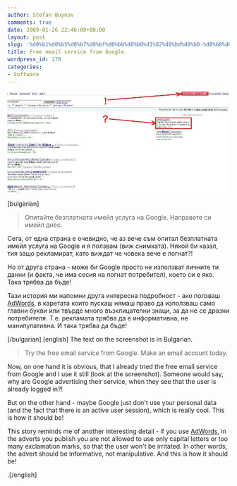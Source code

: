 ```yaml
---
author: Stefan Buynov
comments: true
date: 2009-01-26 22:46:00+00:00
layout: post
slug: '%d0%b1%d0%b5%d0%b7%d0%bf%d0%bb%d0%b0%d1%82%d0%bd%d0%b0-%d0%b8%d0%bc%d0%b5%d0%b9%d0%bb-%d1%83%d1%81%d0%bb%d1%83%d0%b3%d0%b0-%d0%be%d1%82-google'
title: Free email service from Google.
wordpress_id: 170
categories:
- Software
---
```


[![Free Gmail account](/images/2009/01/gmail_googlead_blog2.jpg)](/images/2009/01/gmail_googlead_blog2.jpg)

[bulgarian]


> Опитайте безплатната имейл услуга на Google. Направете си имейл днес.


Сега, от една страна е очевидно, че аз вече съм опитал безплатната имейл услуга на Google и я ползвам (виж снимката). Някой би казал, тия защо рекламират, като виждат че човека вече е логнат?!

Но от друга страна - може би Google просто не използват личните ти данни (и факта, че има сесия на логнат потребител), което си е яко. Така трябва да бъде!

Тази история ми напомни друга интересна подробност - ако ползваш [AdWords](http://adwords.google.com), в каретата които пускаш нямаш право да използваш само главни букви или твърде много възклицателни знаци, за да не се дразни потребителя. Т.е. рекламата трябва да е информативна, не манипулативна. И така трябва да бъде!

[/bulgarian]
[english] The text on the screenshot is in Bulgarian.


> Try the free email service from Google. Make an email account today.


Now, on one hand it is obvious, that I already tried the free email service from Google and I use it still (look at the screenshot). Someone would say, why are Google advertising their service, when they see that the user is already logged in?!

But on the other hand - maybe Google just don't use your personal data (and the fact that there is an active user session), which is really cool. This is how it should be!

This story reminds me of another interesting detail - if you use [AdWords](http://adwords.google.com), in the adverts you publish you are not allowed to use only capital letters or too many exclamation marks, so that the user won't be irritated. In other words, the advert should be informative, not manipulative. And this is how it should be!

.[/english]
